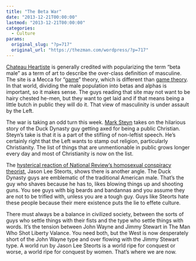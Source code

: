 ```yaml
---
title: "The Beta War"
date: "2013-12-21T00:00:00"
lastmod: "2013-12-21T00:00:00"
categories:
  - Culture
params:
  original_slug: "?p=717"
  original_url: "https://thezman.com/wordpress/?p=717"
---
```


<a href="http://heartiste.wordpress.com/" rel="noopener noreferrer"
target="_blank">Chateau Heartiste</a> is generally credited with
popularizing the term “beta male” as a term of art to describe the
over-class definition of masculine. The site is a Mecca for
“<a href="http://heartiste.wordpress.com/category/game/"
rel="noopener noreferrer" target="_blank">game</a>” theory, which is
different than <a href="http://en.wikipedia.org/wiki/Game_theory"
rel="noopener noreferrer" target="_blank">game theory</a>. In that
world, dividing the male population into betas and alphas is important,
so it makes sense. The guys reading that site may not want to be hairy
chested he-men, but they want to get laid and if that means being a
little butch in public they will do it. That view of masculinity is
under assault by the Left.

The war is taking an odd turn this week. <a
href="http://nationalreview.com/article/366896/age-intolerance-mark-steyn"
rel="noopener noreferrer" target="_blank">Mark Steyn</a> takes on the
hilarious story of the Duck Dynasty guy getting axed for being a public
Christian. Steyn’s take is that it is a part of the stifling of
non-leftist speech. He’s certainly right that the Left wants to stamp
out religion, particularly Christianity. The list of things that are
unmentionable in public grows longer every day and most of Christianity
is now on the list.

The <a
href="http://www.nationalreview.com/corner/366912/steyn-speech-jason-lee-steorts"
rel="noopener noreferrer" target="_blank">hysterical reaction of
National Review’s homosexual conspiracy theorist</a>, Jason Lee Steorts,
shows there is another angle. The Duck Dynasty guys are emblematic of
the traditional American male. That’s the guy who shaves because he has
to, likes blowing things up and shooting guns. You see guys with big
beards and bandannas and you assume they are not to be trifled with,
unless you are a tough guy. Guys like Steorts hate these people because
their mere existence puts the lie to effete culture.

There must always be a balance in civilized society, between the sorts
of guys who settle things with their fists and the type who settle
things with words. It’s the tension between John Wayne and Jimmy Stewart
in The Man Who Shot Liberty Valance. You need both, but the West is now
desperately short of the John Wayne type and over flowing with the Jimmy
Stewart type. A world run by Jason Lee Steorts is a world ripe for
conquest or worse, a world ripe for conquest by women. That’s where we
are now.
